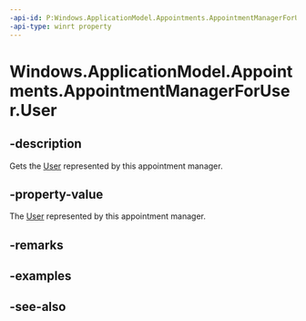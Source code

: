 ----api-id: P:Windows.ApplicationModel.Appointments.AppointmentManagerForUser.User
-api-type: winrt property
---<!-- Property syntaxpublic Windows.System.User User { get; }--># Windows.ApplicationModel.Appointments.AppointmentManagerForUser.User## -descriptionGets the [User](../windows.system/user.md) represented by this appointment manager.## -property-valueThe [User](../windows.system/user.md) represented by this appointment manager.## -remarks## -examples## -see-also
